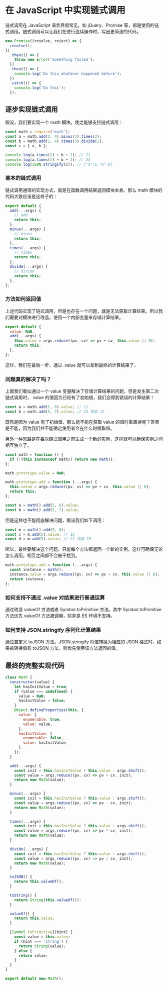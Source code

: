 # 在 JavaScript 中实现链式调用

链式调用在 JavaScript 语言界很常见，如 jQuery、Promise 等，都是使用的链式调用。链式调用可以让我们在进行连续操作时，写出更简洁的代码。

```js
new Promise((resolve, reject) => {
  resolve();
})
  .then(() => {
    throw new Error('Something failed');
  })
  .then(() => {
    console.log('Do this whatever happened before');
  })
  .catch(() => {
    console.log('Do that');
  });
```

## 逐步实现链式调用

假设，我们要实现一个 math 模块，使之能够支持链式调用：

```js
const math = require('math');
const a = math.add(2, 4).minus(3).times(2);
const b = math.add(2, 4).times(3).divide(2);
const c = { a, b };

console.log(a.times(2) + b + 1); // 22
console.log(a.times(2) + b + 2); // 23
console.log(JSON.stringify(c)); // {"a":6,"b":9}
```

### 基本的链式调用

链式调用通常的实现方式，就是在函数调用结果返回模块本身。那么 math 模块的代码大致应该是这样子的：

```js
export default {
  add(...args) {
    // add
    return this;
  },
  minus(...args) {
    // minus
    return this;
  },
  times(...args) {
    // times
    return this;
  },
  divide(...args) {
    // divide
    return this;
  },
};
```

### 方法如何返回值

上述代码实现了链式调用，但是也存在一个问题，就是无法获取计算结果。所以我们需要对模块进行改造，使用一个内部变量来存储计算结果。

```js
export default {
  value: NaN,
  add(...args) {
    this.value = args.reduce((pv, cv) => pv + cv, this.value || 0);
    return this;
  },
};
```

这样，我们在最后一步，通过 .value 就可以拿到最终的计算结果了。

### 问题真的解决了吗？

上面我们看似通过一个 value 变量解决了存储计算结果的问题，但是发生第二次链式调用时， value 的值因为已经有了初始值，我们会得到错误的计算结果！

```js
const a = math.add(5, 6).value; // 11
const b = math.add(5, 7).value; // 23 而非 12
```

既然是因为 value 有了初始值，那么能不能在获取 value 的值时重置掉呢？答案是不能，因为我们并不能确定使用者会在什么时候取值。

另外一种思路是在每次链式调用之前生成一个新的实例，这样就可以确保实例之间相互独立了。

```js
const math = function () {
  if (!(this instanceof math)) return new math();
};

math.prototype.value = NaN;

math.prototype.add = function (...args) {
  this.value = args.reduce((pv, cv) => pv + cv, this.value || 0);
  return this;
};

const a = math().add(5, 6).value;
const b = math().add(5, 7).value;
```

但是这样也不能彻底解决问题，假设我们如下调用：

```js
const m = math().add(5, 6);
const c = m.add(5).value; // 16
const d = m.add(5).value; // 21 而非 16
```

所以，最终要解决这个问题，只能每个方法都返回一个新的实例，这样可确保无论怎么调用，相互之间都不会被干扰到。

```js
math.prototype.add = function (...args) {
  const instance = math();
  instance.value = args.reduce((pv, cv) => pv + cv, this.value || 0);
  return instance;
};
```

### 如何支持不通过 .value 对结果进行普通运算

通过改造 valueOf 方法或者 Symbol.toPrimitive 方法。其中 Symbol.toPrimitive 方法优先 valueOf 方法被调用，除非是 ES 环境不支持。

### 如何支持 JSON.stringify 序列化计算结果

通过自定义 toJSON 方法。JSON.stringify 将值转换为相应的 JSON 格式时，如果被转换值有 toJSON 方法，则优先使用该方法返回的值。

## 最终的完整实现代码

```js
class Math {
  constructor(value) {
    let hasInitValue = true;
    if (value === undefined) {
      value = NaN;
      hasInitValue = false;
    }
    Object.defineProperties(this, {
      value: {
        enumerable: true,
        value: value,
      },
      hasInitValue: {
        enumerable: false,
        value: hasInitValue,
      },
    });
  }

  add(...args) {
    const init = this.hasInitValue ? this.value : args.shift();
    const value = args.reduce((pv, cv) => pv + cv, init);
    return new Math(value);
  }

  minus(...args) {
    const init = this.hasInitValue ? this.value : args.shift();
    const value = args.reduce((pv, cv) => pv - cv, init);
    return new Math(value);
  }

  times(...args) {
    const init = this.hasInitValue ? this.value : args.shift();
    const value = args.reduce((pv, cv) => pv * cv, init);
    return new Math(value);
  }

  divide(...args) {
    const init = this.hasInitValue ? this.value : args.shift();
    const value = args.reduce((pv, cv) => pv / cv, init);
    return new Math(value);
  }

  toJSON() {
    return this.valueOf();
  }

  toString() {
    return String(this.valueOf());
  }

  valueOf() {
    return this.value;
  }

  [Symbol.toPrimitive](hint) {
    const value = this.value;
    if (hint === 'string') {
      return String(value);
    } else {
      return value;
    }
  }
}

export default new Math();
```
